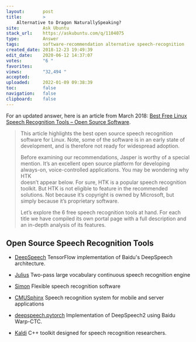 ```yaml
---
layout:       post
title:        >
    Alternative to Dragon NaturallySpeaking?
site:         Ask Ubuntu
stack_url:    https://askubuntu.com/q/1104075
type:         Answer
tags:         software-recommendation alternative speech-recognition
created_date: 2018-12-23 19:49:39
edit_date:    2020-06-12 14:37:07
votes:        "6 "
favorites:    
views:        "32,494 "
accepted:     
uploaded:     2022-01-09 09:38:39
toc:          false
navigation:   false
clipboard:    false
---
```


For an updated answer, here is an article from March 2018: [Best Free Linux Speech Recognition Tools – Open Source Software][1].

> This article highlights the best open source speech recognition  
> software for Linux. Note, some of the software is in an early state of  
> development, and is therefore not ready for widespread adoption.  
>   
> Before examining our recommendations, Jasper is worthy of a special  
> mention. It’s an excellent open source platform for developing  
> always-on, voice-controlled applications. You may be wondering why HTK  
> doesn’t appear below. For sure, HTK is a popular speech recognition  
> toolkit. But HTK is not eligible to feature in the recommended  
> solutions. Not because it’s copyright is owned by Microsoft, but  
> simply because it’s proprietary software.  
>   
> Let’s explore the 6 free speech recognition tools at hand. For each  
> title we have compiled its own portal page with a full description and  
> an in-depth analysis of its features.  

## Open Source Speech Recognition Tools

- [DeepSpeech][2]   TensorFlow implementation of Baidu's DeepSpeech architecture.
- [Julius][3]   Two-pass large vocabulary continuous speech recognition engine
- [Simon][4]    Flexible speech recognition software
- [CMUSphinx][5]    Speech recognition system for mobile and server applications
- [deepspeech.pytorch][6]   Implementation of DeepSpeech2 using Baidu Warp-CTC.
- [Kaldi][7]    C++ toolkit designed for speech recognition researchers.


  [1]: https://www.linuxlinks.com/best-free-linux-speech-recognition-tools-open-source-software/
  [2]: https://www.linuxlinks.com/deepspeech-tensorflow-implementation-baidus-deepspeech-architecture/
  [3]: https://www.linuxlinks.com/Julius/
  [4]: https://www.linuxlinks.com/Simon/
  [5]: https://www.linuxlinks.com/cmusphinx-open-source-speech-recognition-system-for-mobile-and-server-applications/
  [6]: https://www.linuxlinks.com/deepspeech-pytorch-implementation-of-deepspeech2-using-baidu-warp-ctc/
  [7]: https://www.linuxlinks.com/kaldi-speech-recognition-toolkit-designed-for-speech-recognition-researchers/

